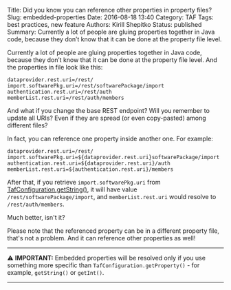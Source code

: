 Title: Did you know you can reference other properties in property files?
Slug: embedded-properties
Date: 2016-08-18 13:40
Category: TAF
Tags: best practices, new feature
Authors: Kirill Shepitko
Status: published
Summary: Currently a lot of people are gluing properties together in Java code, because they don’t know that it can be done at the property file level.

Currently a lot of people are gluing properties together in Java code, because they don’t know that it can be done at the property file level. And the properties in file look like this:
 
```properties
dataprovider.rest.uri=/rest/
import.softwarePkg.uri=/rest/softwarePackage/import
authentication.rest.uri=/rest/auth
memberList.rest.uri=/rest/auth/members
```

And what if you change the base REST endpoint? Will you remember to update all URIs? Even if they are spread 
(or even copy-pasted) among different files?

In fact, you can reference one property inside another one. For example: 

```properties
dataprovider.rest.uri=/rest/
import.softwarePkg.uri=${dataprovider.rest.uri}softwarePackage/import
authentication.rest.uri=${dataprovider.rest.uri}/auth
memberList.rest.uri=${authentication.rest.uri}/members
```

After that, if you retrieve `import.softwarePkg.uri` from 
[TafConfiguration.getString()](https://taf.seli.wh.rnd.internal.ericsson.com/userdocs/Latest/taf_concepts/taf-configuration.html), 
it will have value `/rest/softwarePackage/import`, and `memberList.rest.uri` would resolve to `/rest/auth/members`.

Much better, isn't it?

Please note that the referenced property can be in a different property file, that's not a problem. 
And it can reference other properties as well!

---

:warning: **IMPORTANT:** Embedded properties will be resolved only if you use something more specific than `TafConfiguration.getProperty()` - for example, `getString()` or `getInt()`.

---